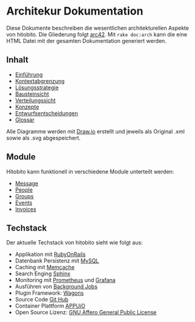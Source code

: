 # Architekur Dokumentation

Diese Dokumente beschreiben die wesentlichen architekturellen Aspekte von hitobito. Die Gliederung folgt [arc42](https://www.arc42.de/template). Mit `rake doc:arch` kann die eine HTML Datei mit der gesamten Dokumentation generiert werden.

## Inhalt

* [Einführung](01_einfuehrung.md)
* [Kontextabgrenzung](03_kontextabgrenzung.md)
* [Lösungsstrategie](04_loesungsstrategie.md)
* [Bausteinsicht](05_bausteinsicht.md)
* [Verteilungssicht](07_verteilungssicht.md)
* [Konzepte](08_konzepte.md)
* [Entwurfsentscheidungen](09_entwurfsentscheidungen.md)
* [Glossar](12_glossar.md)

Alle Diagramme werden mit [Draw.io](http://draw.io) erstellt und jeweils als Original .xml sowie als .svg abgespeichert.

## Module
Hitobito kann funktionell in verschiedene Module unterteilt werden:

* [Message](modules/01_messages.md)
* [People](modules/undefined)
* [Groups](modules/undefined)
* [Events](modules/undefined)
* [Invoices](modules/undefined)


## Techstack
Der aktuelle Techstack von hitobito sieht wie folgt aus:

* Applikation mit [RubyOnRails](http://rubyonrails.org)
* Datenbank Persistenz mit [MySQL](https://www.mysql.com/)
* Caching mit [Memcache](http://memcached.org)
* Search Enging [Sphinx](http://sphinxsearch.com/)
* Monitoring mit [Prometheus](https://prometheus.io/) und [Grafana](https://grafana.com/)
* Ausführen von [Background Jobs](https://github.com/collectiveidea/delayed_job)
* Plugin Framework: [Wagons](http://github.com/codez/wagons)
* Source Code [Git Hub](https://github.com/hitobito/)
* Container Plattform [APPUiO](https://www.appuio.ch)
* Open Source Lizenz: [GNU Affero General Public License](http://www.gnu.org/licenses/)
